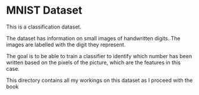 # MNIST Dataset
This is a classification dataset. 

The dataset has information on small images of handwritten digits. The images are labelled with the digit they represent.

The goal is to be able to train a classifier to identify which number has been written based on the pixels of the picture, which are the features in this case.

This directory contains all my workings on this dataset as I proceed with the book
